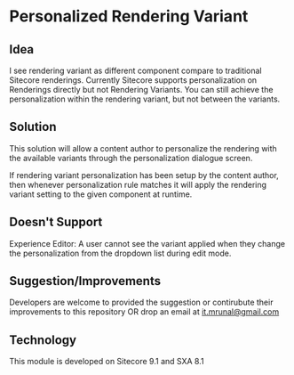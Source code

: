 # Personalized Rendering Variant

## Idea 

I see rendering variant as different component compare to traditional Sitecore renderings. Currently Sitecore supports personalization on Renderings directly but not Rendering Variants. You can still achieve the personalization within the rendering variant, but not between the variants.

## Solution

This solution will allow a content author to personalize the rendering with the available variants through the personalization dialogue screen.

If rendering variant personalization has been setup by the content author, then whenever personalization rule matches it will apply the rendering variant setting to the given component at runtime.


## Doesn't Support

Experience Editor: A user cannot see the variant applied when they change the personalization from the dropdown list during edit mode.

## Suggestion/Improvements

Developers are welcome to provided the suggestion or contirubute their improvements to this repository OR drop an email at it.mrunal@gmail.com

## Technology

This module is developed on Sitecore 9.1 and SXA 8.1
